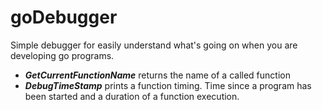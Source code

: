 # goDebugger

Simple debugger for easily understand what's going on when you are developing go programs.

 * ***GetCurrentFunctionName*** returns the name of a called function
 * ***DebugTimeStamp*** prints a function timing. Time since a program has been started and a duration of a function execution.
